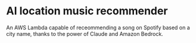 # AI location music recommender

An AWS Lambda capable of receommending a song on Spotify based on a city name, thanks to the power of Claude and Amazon Bedrock.
